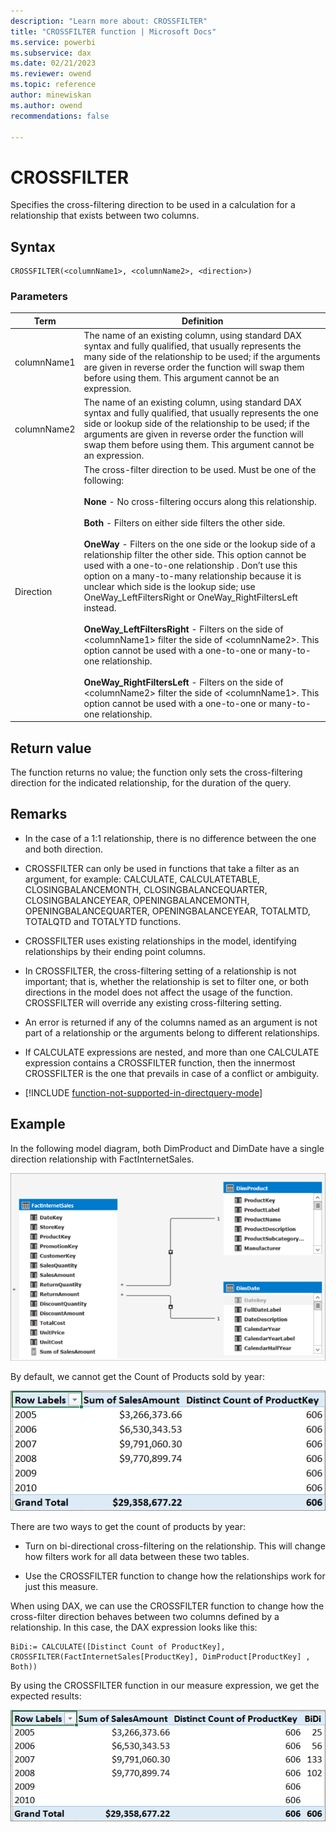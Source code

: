 ```yaml
---
description: "Learn more about: CROSSFILTER"
title: "CROSSFILTER function | Microsoft Docs"
ms.service: powerbi 
ms.subservice: dax 
ms.date: 02/21/2023
ms.reviewer: owend
ms.topic: reference
author: minewiskan
ms.author: owend 
recommendations: false

---
```

# CROSSFILTER

Specifies the cross-filtering direction to be used in a calculation for a relationship that exists between two columns.  
  
## Syntax  
  
```dax
CROSSFILTER(<columnName1>, <columnName2>, <direction>)  
```
  
### Parameters  
  
|Term|Definition|  
|--------|--------------|  
|columnName1|The name of an existing column, using standard DAX syntax and fully qualified, that usually represents the many side of the relationship to be used; if the arguments are given in reverse order the function will swap them before using them. This argument cannot be an expression.|  
|columnName2|The name of an existing column, using standard DAX syntax and fully qualified, that usually represents the one side or lookup side of the relationship to be used; if the arguments are given in reverse order the function will swap them before using them. This argument cannot be an expression.|  
|Direction|The cross-filter direction to be used. Must be one of the following:<br /><br />**None** - No cross-filtering occurs along this relationship.<br /><br />**Both** - Filters on either side filters the other side.<br /><br />**OneWay** - Filters on the one side or the lookup side of a relationship filter the other side. This option cannot be used with a one-to-one relationship . Don’t use this option on a many-to-many relationship because it is unclear which side is the lookup side; use OneWay_LeftFiltersRight or OneWay_RightFiltersLeft instead.<br /><br />**OneWay_LeftFiltersRight** - Filters on the side of \<columnName1> filter the side of \<columnName2>. This option cannot be used with a one-to-one or many-to-one relationship.<br /><br />**OneWay_RightFiltersLeft** - Filters on the side of \<columnName2> filter the side of \<columnName1>. This option cannot be used with a one-to-one or many-to-one relationship.|  
  
## Return value

The function returns no value; the function only sets the cross-filtering direction for the indicated relationship, for the duration of the query.  
  
## Remarks  
  
- In the case of a 1:1 relationship, there is no difference between the one and both direction.  
  
- CROSSFILTER can only be used in functions that take a filter as an argument, for example: CALCULATE, CALCULATETABLE, CLOSINGBALANCEMONTH, CLOSINGBALANCEQUARTER, CLOSINGBALANCEYEAR, OPENINGBALANCEMONTH, OPENINGBALANCEQUARTER, OPENINGBALANCEYEAR, TOTALMTD, TOTALQTD and TOTALYTD functions.  
  
- CROSSFILTER uses existing relationships in the model, identifying relationships by their ending point columns.  
  
- In CROSSFILTER, the cross-filtering setting of a relationship is not important; that is, whether the relationship is set to filter one, or both directions in the model does not affect the usage of the function. CROSSFILTER will override any existing cross-filtering setting.  
  
- An error is returned if any of the columns named as an argument is not part of a relationship or the arguments belong to different relationships.  
  
- If CALCULATE expressions are nested, and more than one CALCULATE expression contains a CROSSFILTER function, then the innermost CROSSFILTER is the one that prevails in case of a conflict or ambiguity.  

- [!INCLUDE [function-not-supported-in-directquery-mode](includes/function-not-supported-in-directquery-mode.md)]

## Example

In the following model diagram, both DimProduct and DimDate have a single direction relationship with FactInternetSales.  
  
![CROSSFILTER_Examp_DiagView](media/crossfilter-function/crossfilter-examp-diagview.png "CROSSFILTER_Examp_DiagView")  
  
By default, we cannot get the Count of Products sold by year:  
  
![CROSSFILTER_Examp_PivotTable1](media/crossfilter-function/crossfilter-examp-pivottable1.png "CROSSFILTER_Examp_PivotTable1")  
  
There are  two ways to get the count of products by year:  
  
- Turn on bi-directional cross-filtering on the relationship. This will change how filters work for all data between these two tables.  
  
- Use the CROSSFILTER function to change how the relationships work for just this measure.  
  
When using DAX, we can use the CROSSFILTER function to change how the cross-filter direction behaves between two columns defined by a relationship. In this case, the DAX expression looks like this:  
  
```dax
BiDi:= CALCULATE([Distinct Count of ProductKey], CROSSFILTER(FactInternetSales[ProductKey], DimProduct[ProductKey] , Both))
```

By using the CROSSFILTER function in our measure expression, we get the expected results:  
  
![CROSSFILTER_Examp_PivotTable2](media/crossfilter-function/crossfilter-examp-pivottable2.png "CROSSFILTER_Examp_PivotTable2")  

